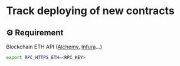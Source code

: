 # Track deploying of new contracts

## ⚙️ Requirement

Blockchain ETH API ([Alchemy](https://www.alchemy.com/), [Infura](https://infura.io/)...)
```bash
export RPC_HTTPS_ETH=<RPC_KEY>
```

